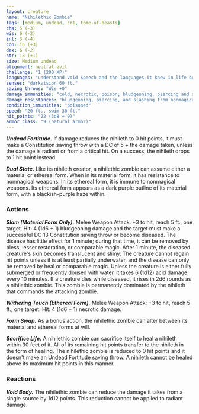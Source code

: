 ```yaml
---
layout: creature
name: "Nihilethic Zombie"
tags: [medium, undead, cr1, tome-of-beasts]
cha: 5 (-3)
wis: 6 (-2)
int: 3 (-4)
con: 16 (+3)
dex: 6 (-2)
str: 13 (+1)
size: Medium undead
alignment: neutral evil
challenge: "1 (200 XP)"
languages: "understand Void Speech and the languages it knew in life but can't speak"
senses: "darkvision 60 ft."
saving_throws: "Wis +0"
damage_immunities: "cold, necrotic, poison; bludgeoning, piercing and slashing from nonmagical weapons (only when in ethereal form)"
damage_resistances: "bludgeoning, piercing, and slashing from nonmagical weapons"
condition_immunities: "poisoned"
speed: "20 ft., swim 30 ft."
hit_points: "22 (3d8 + 9)"
armor_class: "9 (natural armor)"
---
```


***Undead Fortitude.*** If damage reduces the nihileth to 0 hit points, it must make a Constitution saving throw with a DC of 5 + the damage taken, unless the damage is radiant or from a critical hit. On a success, the nihileth drops to 1 hit point instead.

***Dual State.*** Like its nihileth creator, a nihilethic zombie can assume either a material or ethereal form. When in its material form, it has resistance to nonmagical weapons. In its ethereal form, it is immune to nonmagical weapons. Its ethereal form appears as a dark purple outline of its material form, with a blackish-purple haze within.

### Actions

***Slam (Material Form Only).*** Melee Weapon Attack: +3 to hit, reach 5 ft., one target. Hit: 4 (1d6 + 1) bludgeoning damage and the target must make a successful DC 13 Constitution saving throw or become diseased. The disease has little effect for 1 minute; during that time, it can be removed by bless, lesser restoration, or comparable magic. After 1 minute, the diseased creature's skin becomes translucent and slimy. The creature cannot regain hit points unless it is at least partially underwater, and the disease can only be removed by heal or comparable magic. Unless the creature is either fully submerged or frequently doused with water, it takes 6 (1d12) acid damage every 10 minutes. If a creature dies while diseased, it rises in 2d6 rounds as a nihilethic zombie. This zombie is permanently dominated by the nihileth that commands the attacking zombie.

***Withering Touch (Ethereal Form).*** Melee Weapon Attack: +3 to hit, reach 5 ft., one target. Hit: 4 (1d6 + 1) necrotic damage.

***Form Swap.*** As a bonus action, the nihilethic zombie can alter between its material and ethereal forms at will.

***Sacrifice Life.*** A nihilethic zombie can sacrifice itself to heal a nihileth within 30 feet of it. All of its remaining hit points transfer to the nihileth in the form of healing. The nihilethic zombie is reduced to 0 hit points and it doesn't make an Undead Fortitude saving throw. A nihileth cannot be healed above its maximum hit points in this manner.

### Reactions

***Void Body.*** The nihilethic zombie can reduce the damage it takes from a single source by 1d12 points. This reduction cannot be applied to radiant damage.

